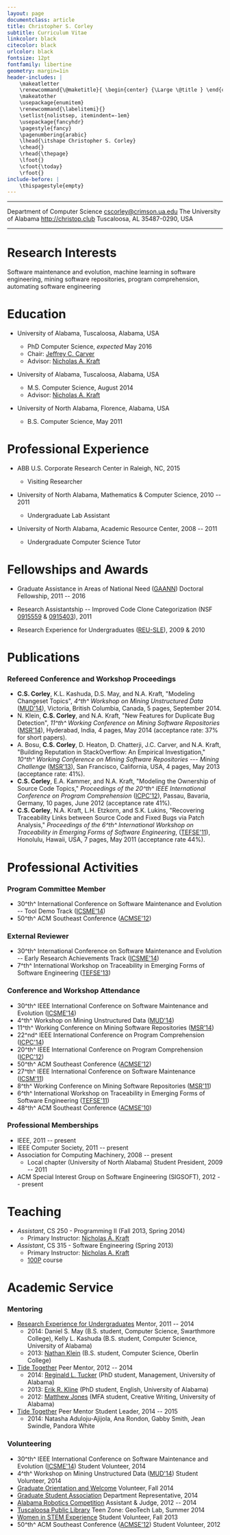 ```yaml
---
layout: page
documentclass: article
title: Christopher S. Corley
subtitle: Curriculum Vitae
linkcolor: black
citecolor: black
urlcolor: black
fontsize: 12pt
fontfamily: libertine
geometry: margin=1in
header-includes: |
    \makeatletter
    \renewcommand{\@maketitle}{ \begin{center} {\Large \@title } \end{center}}
    \makeatother
    \usepackage{enumitem}
    \renewcommand{\labelitemi}{}
    \setlist{nolistsep, itemindent=-1em}
    \usepackage{fancyhdr}
    \pagestyle{fancy}
    \pagenumbering{arabic}
    \lhead{\itshape Christopher S. Corley}
    \chead{}
    \rhead{\thepage}
    \lfoot{}
    \cfoot{\today}
    \rfoot{}
include-before: |
    \thispagestyle{empty}
---
```



------------------------------- ----------------------------
Department of Computer Science     <cscorley@crimson.ua.edu>
The University of Alabama             <http://christop.club>
Tuscaloosa, AL 35487-0290, USA
------------------------------- ----------------------------


Research Interests
==================

Software maintenance and evolution, machine learning in software engineering,
mining software repositories, program comprehension, automating software
engineering


Education
=========

- University of Alabama, Tuscaloosa, Alabama, USA
    - PhD Computer Science, *expected* May 2016
    - Chair: [Jeffrey C. Carver](http://carver.cs.ua.edu)
    - Advisor: [Nicholas A. Kraft](http://nkraft.cs.ua.edu)

- University of Alabama, Tuscaloosa, Alabama, USA
    - M.S. Computer Science, August 2014
    - Advisor: [Nicholas A. Kraft](http://nkraft.cs.ua.edu)

- University of North Alabama, Florence, Alabama, USA
    - B.S. Computer Science, May 2011



Professional Experience
=======================

- ABB U.S. Corporate Research Center in Raleigh, NC, 2015
    - Visiting Researcher

- University of North Alabama, Mathematics & Computer Science, 2010 -- 2011
    - Undergraduate Lab Assistant

- University of North Alabama, Academic Resource Center, 2008 -- 2011
    - Undergraduate Computer Science Tutor



Fellowships and Awards
======================

- Graduate Assistance in Areas of National Need
  ([GAANN](http://gaann.cs.ua.edu/)) Doctoral Fellowship,
  2011 -- 2016

- Research Assistantship -- Improved Code Clone Categorization
  (NSF [0915559](http://nsf.gov/awardsearch/showAward.do?AwardNumber=0915559)
 & [0915403](http://nsf.gov/awardsearch/showAward.do?AwardNumber=0915403)),
 2011

- Research Experience for Undergraduates ([REU-SLE](http://reu.cs.ua.edu/)),
  2009 & 2010



Publications
============

### Refereed Conference and Workshop Proceedings

- **C.S. Corley**, K.L. Kashuda, D.S. May, and N.A. Kraft,
    "Modeling Changeset Topics",
    *4^th^ Workshop on Mining Unstructured Data*
    ([MUD'14](http://sback.it/mud2014/)),
    Victoria, British Columbia, Canada, 5 pages, September 2014.
- N. Klein, **C.S. Corley**, and N.A. Kraft,
    "New Features for Duplicate Bug Detection",
    *11^th^ Working Conference on Mining Software Repositories*
    ([MSR'14](http://2014.msrconf.org/)),
    Hyderabad, India, 4 pages, May 2014
    (acceptance rate: 37% for short papers).
- A. Bosu, **C.S. Corley**, D. Heaton, D. Chatterji, J.C. Carver, and N.A. Kraft,
    "Building Reputation in StackOverflow: An Empirical Investigation,"
    *10^th^ Working Conference on Mining Software Repositories ---
    Mining Challenge*
    ([MSR'13](http://2013.msrconf.org/)),
    San Francisco, California, USA, 4 pages, May 2013
    (acceptance rate: 41%).
- **C.S. Corley**, E.A. Kammer, and N.A. Kraft,
    "Modeling the Ownership of Source Code Topics,"
    *Proceedings of the 20^th^ IEEE International Conference on Program
    Comprehension*
    ([ICPC'12](http://icpc12.sosy-lab.org/)),
    Passau, Bavaria, Germany, 10 pages, June 2012
    (acceptance rate 41%).
- **C.S. Corley**, N.A. Kraft, L.H. Etzkorn, and S.K. Lukins,
    "Recovering Traceability Links between Source Code and Fixed Bugs via Patch
    Analysis,"
    *Proceedings of the 6^th^ International Workshop on Traceability in
    Emerging Forms of Software Engineering*,
    ([TEFSE'11](http://www.cs.wm.edu/semeru/tefse2011)),
    Honolulu, Hawaii, USA, 7 pages, May 2011
    (acceptance rate 44%).



Professional Activities
=======================

### Program Committee Member

- 30^th^ International Conference on Software Maintenance and Evolution --
    Tool Demo Track ([ICSME'14](http://www.icsme.org/))
- 50^th^ ACM Southeast Conference ([ACMSE'12](http://cs.ua.edu/acmse2012/))


### External Reviewer

- 30^th^ International Conference on Software Maintenance and Evolution --
    Early Research Achievements Track ([ICSME'14](http://www.icsme.org/))
- 7^th^ International Workshop on Traceability in Emerging Forms of
  Software Engineering ([TEFSE'13](http://www.cse.msstate.edu/~tefse13/))


### Conference and Workshop Attendance

- 30^th^ IEEE International Conference on Software Maintenance and Evolution ([ICSME'14](http://www.icsme.org/2014))
- 4^th^ Workshop on Mining Unstructured Data ([MUD'14](http://sback.it/mud2014/))
- 11^th^ Working Conference on Mining Software Repositories ([MSR'14](http://2014.msrconf.org/))
- 22^nd^ IEEE International Conference on Program Comprehension ([ICPC'14](http://icpc2014.usask.ca/))
- 20^th^ IEEE International Conference on Program Comprehension ([ICPC'12](http://icpc12.sosy-lab.org/))
- 50^th^ ACM Southeast Conference ([ACMSE'12](http://cs.ua.edu/acmse2012/))
- 27^th^ IEEE International Conference on Software Maintenance ([ICSM'11](http://www.cs.wm.edu/icsm2011))
- 8^th^ Working Conference on Mining Software Repositories ([MSR'11](http://2011.msrconf.org/))
- 6^th^ International Workshop on Traceability in Emerging Forms of Software Engineering ([TEFSE'11](http://www.cs.wm.edu/semeru/tefse2011))
- 48^th^ ACM Southeast Conference ([ACMSE'10](http://www.cs.oldemiss.edu/acmse2010/))


### Professional Memberships

- IEEE, 2011 -- present
- IEEE Computer Society, 2011 -- present
- Association for Computing Machinery, 2008 -- present
    - Local chapter (University of North Alabama) Student President, 2009 -- 2011
- ACM Special Interest Group on Software Engineering (SIGSOFT), 2012 -- present



Teaching
========

- *Assistant*, CS 250 - Programming II (Fall 2013, Spring 2014)
    - Primary Instructor: [Nicholas A. Kraft](http://nkraft.cs.ua.edu/)
- *Assistant*, CS 315 - Software Engineering (Spring 2013)
    - Primary Instructor: [Nicholas A. Kraft](http://nkraft.cs.ua.edu/)
    - [100P](http://100p.cs.ua.edu/) course



Academic Service
================

### Mentoring

- [Research Experience for Undergraduates](http://reu.cs.ua.edu/)
  Mentor, 2011 -- 2014
    - 2014:
        Daniel S. May
        (B.S. student, Computer Science, Swarthmore College),
        Kelly L. Kashuda
        (B.S. student, Computer Science, University of Alabama)
    - 2013:
        [Nathan Klein](http://cs.oberlin.edu/~nklein/)
        (B.S. student, Computer Science, Oberlin College)
- [Tide Together](http://graduate.ua.edu/tide-together/)
  Peer Mentor, 2012 -- 2014
    - 2014:
        [Reginald L. Tucker](http://manderson.cba.ua.edu/phd_students/management)
        (PhD student, Management, University of Alabama)
    - 2013:
        [Erik R. Kline](http://english.ua.edu/user/604)
        (PhD student, English, University of Alabama)
    - 2012:
        [Matthew Jones](http://english.ua.edu/user/471)
        (MFA student, Creative Writing, University of Alabama)
- [Tide Together](http://graduate.ua.edu/tide-together/)
  Peer Mentor Student Leader, 2014 -- 2015
    - 2014:
        Natasha Aduloju-Ajijola,
        Ana Rondon,
        Gabby Smith,
        Jean Swindle,
        Pandora White


### Volunteering

- 30^th^ IEEE International Conference on Software Maintenance and Evolution ([ICSME'14](http://www.icsme.org/2014))
    Student Volunteer, 2014
- 4^th^ Workshop on Mining Unstructured Data ([MUD'14](http://sback.it/mud2014/))
    Student Volunteer, 2014
- [Graduate Orientation and Welcome](http://graduate.ua.edu/events/orientation.html)
    Volunteer, Fall 2014
- [Graduate Student Association](http://graduate.ua.edu/students/gsa.html)
    Department Representative, 2014
- [Alabama Robotics Competition](http://outreach.cs.ua.edu/robotics-contest/)
    Assistant & Judge, 2012 -- 2014
- [Tuscaloosa Public Library](http://www.tuscaloosa-library.org/)
    Teen Zone: GeoTech Lab, Summer 2014
- [Women in STEM Experience](http://services.graduate.ua.edu/events/wise.html)
    Student Volunteer, Fall 2013
- 50^th^ ACM Southeast Conference ([ACMSE'12](http://cs.ua.edu/acmse2012/))
    Student Volunteer, 2012


